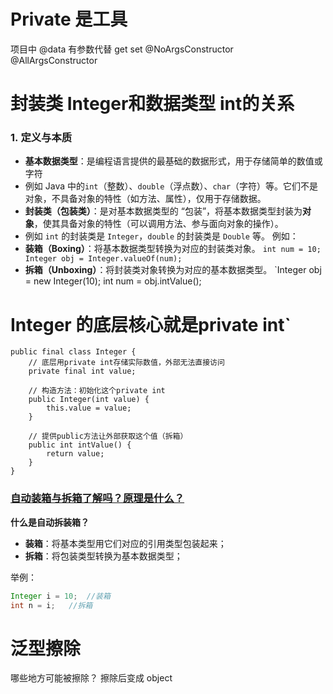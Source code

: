 # Private 是工具


项目中
@data 有参数代替 get set
@NoArgsConstructor  
@AllArgsConstructor

# 封装类 Integer和数据类型 int的关系
### 1. **定义与本质**

- **基本数据类型**：是编程语言提供的最基础的数据形式，用于存储简单的数值或字符
- 例如 Java 中的`int`（整数）、`double`（浮点数）、`char`（字符）等。它们不是对象，不具备对象的特性（如方法、属性），仅用于存储数据。
- **封装类（包装类）**：是对基本数据类型的 “包装”，将基本数据类型封装为**对象**，使其具备对象的特性（可以调用方法、参与面向对象的操作）。
- 例如 `int` 的封装类是 `Integer`，`double` 的封装类是 `Double` 等。
例如：
- **装箱（Boxing）**：将基本数据类型转换为对应的封装类对象。
    `int num = 10; Integer obj = Integer.valueOf(num);`
- **拆箱（Unboxing）**：将封装类对象转换为对应的基本数据类型。
    `Integer obj = new Integer(10); int num = obj.intValue();
# Integer 的底层核心就是private int` 

```
public final class Integer {
    // 底层用private int存储实际数值，外部无法直接访问
    private final int value;

    // 构造方法：初始化这个private int
    public Integer(int value) {
        this.value = value;
    }

    // 提供public方法让外部获取这个值（拆箱）
    public int intValue() {
        return value;
    }
}
```


### [自动装箱与拆箱了解吗？原理是什么？](https://javaguide.cn/java/basis/java-basic-questions-01.html#自动装箱与拆箱了解吗-原理是什么)

**什么是自动拆装箱？**

- **装箱**：将基本类型用它们对应的引用类型包装起来；
- **拆箱**：将包装类型转换为基本数据类型；

举例：

```java
Integer i = 10;  //装箱
int n = i;   //拆箱
```

# 泛型擦除

哪些地方可能被擦除？
擦除后变成 object